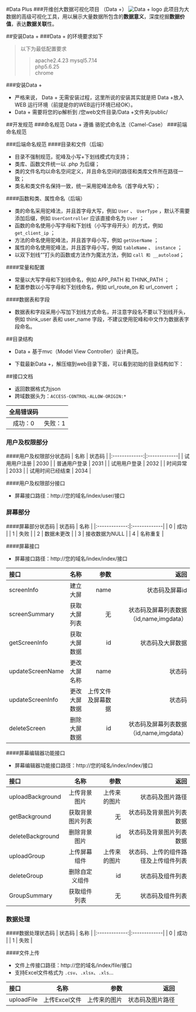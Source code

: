 #Data Plus 
###开维创大数据可视化项目 （Data +）
![Data + logo](logo.png)
此项目为大数据的高级可视化工具，用以展示大量数据所包含的**数据意义**，深度挖掘**数据价值**，表达**数据关联**性。

##安装Data +
###Data + 的环境要求如下  
> 以下为最低配置要求
> > apache2.4.23
> > mysql5.7.14  
> > php5.6.25  
> > chrome

###安装Data + 
+ 严格来说， Data + 无需安装过程，这里所说的安装其实就是把 Data +放入 WEB 运行环境（前提是你的WEB运行环境已经OK）。
+ Data + 需要将您的ip解析到  /您web文件目录/Data +文件夹/public/


##开发规范
###命名规范
Data + 遵循 骆驼式命名法（Camel-Case）
###前端命名规范

###后端命名规范
####目录和文件（后端）
+ 目录不强制规范，驼峰及小写+下划线模式均支持； 
+ 类库、函数文件统一以 .php 为后缀； 
+ 类的文件名均以命名空间定义，并且命名空间的路径和类库文件所在路径一致； 
+ 类名和类文件名保持一致，统一采用驼峰法命名（首字母大写）；

####函数和类、属性命名（后端）
+ 类的命名采用驼峰法，并且首字母大写，例如 `User` 、 `UserType` ，默认不需要添加后缀，例如 `UserController` 应该直接命名为 `User` ；
+ 函数的命名使用小写字母和下划线（小写字母开头）的方式，例如 `get_client_ip` ；
+  方法的命名使用驼峰法，并且首字母小写，例如 `getUserName` ；
+  属性的命名使用驼峰法，并且首字母小写，例如 `tableName` 、 `instance` ；
+  以双下划线“”打头的函数或方法作为魔法方法，例如 `call 和 __autoload`；

####常量和配置
+ 常量以大写字母和下划线命名，例如 APP_PATH 和 THINK_PATH ；
+ 配置参数以小写字母和下划线命名，例如 url_route_on 和 url_convert ；

####数据表和字段
+ 数据表和字段采用小写加下划线方式命名，并注意字段名不要以下划线开头，例如 think_user 表和 user_name 字段，不建议使用驼峰和中文作为数据表字段命名。

##目录结构
+ Data + 基于mvc（Model View Controller）设计典范。

+ 下载最新Data +，解压缩到web目录下面，可以看到初始的目录结构如下：

##接口文档
+ 返回数据格式为json
+ 跨域数据头为：`ACCESS-CONTROL-ALLOW-ORIGIN:*`


|全局错误码|    |
|:-------------:|:-------------|
| 成功：0 | 失败：1 |

### 用户及权限部分
####用户及权限部分状态码
| 名称 | 状态码 | 
|:-------------:|:-------------|
| 试用用户注册 | 2030 |
| 普通用户登录 | 2031 |
| 试用用户登录 | 2032 |
| 时间异常 | 2033 |
| 试用时间已经结束 | 2034 |


####用户及权限部分接口
+ 屏幕接口路径：http://您的域名/index/user/接口




### 屏幕部分
####屏幕部分状态码
| 状态码 | 名称 | 
|:-------------:|:-------------|
| 0 | 成功 |
| 1 | 失败 |
| 2 | 数据未更改 |
| 3 | 接收数据为NULL |
| 4 | 名称重复 |

####屏幕接口
+ 屏幕接口路径：http://您的域名/index/index/接口

| 接口 | 名称 | 参数 | 返回 |
|:------------- |:---------------:| -------------:| -------------:|
| screenInfo | 建立大屏 | name | 状态码及屏幕id |
| screenSummary | 获取大屏列表 | 无 | 状态码及屏幕列表数据（id,name,imgdata） |
| getScreenInfo | 获取大屏数据 | id | 状态码及大屏数据 |
| updateScreenName | 更改大屏名称 | name | 状态码 |
| updateScreenInfo | 更改大屏数据 | 上传文件及屏幕数据 | 状态码 |
| deleteScreen | 删除大屏数据 | id | 状态码及屏幕列表数据（id,name,imgdata） |

####屏幕编辑器功能接口
+ 屏幕编辑器功能接口路径：http://您的域名/index/index/接口

| 接口 | 名称 | 参数 | 返回 |
|:------------- |:---------------:| -------------:| -------------:|
| uploadBackground | 上传背景图片 | 上传来的图片 | 状态码及图片路径 |
| getBackground | 获取背景图片列表 | 无 | 状态码及背景图片列表数据 |
| deleteBackground | 删除背景图片 | id | 状态码及背景图片列表数据 |
| uploadGroup | 上传屏幕组件 | 上传来的图片 |状态码、上传的组件路径及上传组件列表 |
| deleteGroup | 删除自定义组件 | id |状态码及组件列表 |
| GroupSummary | 获取组件列表 | 无 |状态码及组件列表 |

### 数据处理


####数据处理状态码
| 状态码 | 名称 | 
|:-------------:|:-------------|
| 0 | 成功 |
| 1 | 失败 |

####文件上传
+ 文件上传接口路径：http://您的域名/index/file/接口
+ 支持Excel文件格式为 `.csv`、`.xlsx`、`.xls`...

| 接口 | 名称 | 参数 | 返回 |
|:------------- |:---------------:| -------------:| -------------:|
| uploadFile | 上传Excel文件 | 上传来的图片 | 状态码及图片路径 |














